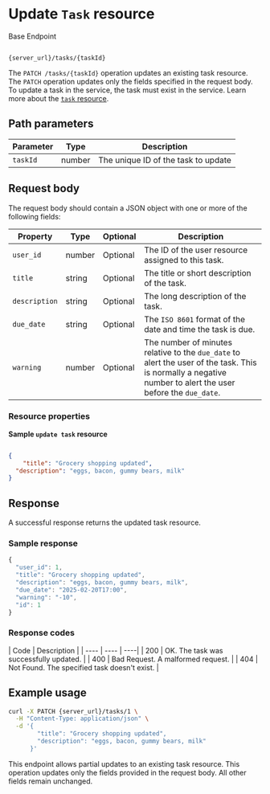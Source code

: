 # Update `Task` resource

Base Endpoint

```shell

{server_url}/tasks/{taskId}
```

The `PATCH /tasks/{taskId}` operation updates an existing task resource.
The `PATCH` operation updates only the fields specified in the request body.
To update a task in the service, the task must exist in the service.
Learn more about the [`task` resource](task.md).

## Path parameters

| Parameter | Type | Description |
| ---- | ---- | ----|
| `taskId` | number | The unique ID of the task to update |

## Request body

The request body should contain a JSON object with one or more of the following fields:

| Property | Type | Optional | Description |
| ---- | ---- | ---- | ----|
| `user_id` | number | Optional | The ID of the user resource assigned to this task. |
| `title` | string | Optional | The title or short description of the task. |
| `description` | string | Optional | The long description of the task. |
| `due_date` | string | Optional | The `ISO 8601` format of the date and time the task is due. |
| `warning` | number | Optional | The number of minutes relative to the `due_date` to alert the user of the task. This is normally a negative number to alert the user before the `due_date`. |

### Resource properties

**Sample `update task` resource**

```json

{
    "title": "Grocery shopping updated",
  "description": "eggs, bacon, gummy bears, milk"
}
```

## Response

A successful response returns the updated task resource.

### Sample response

```js
{
  "user_id": 1,
  "title": "Grocery shopping updated",
  "description": "eggs, bacon, gummy bears, milk",
  "due_date": "2025-02-20T17:00",
  "warning": "-10",
  "id": 1
}
```

### Response codes

 | Code | Description |
 | ---- | ---- | ----|
 | 200 | OK. The task was successfully updated. |
 | 400 | Bad Request. A malformed request. |
 | 404 | Not Found. The specified task doesn't exist. |

## Example usage

```bash
curl -X PATCH {server_url}/tasks/1 \
  -H "Content-Type: application/json" \
  -d '{
        "title": "Grocery shopping updated",
        "description": "eggs, bacon, gummy bears, milk"
      }'
```

This endpoint allows partial updates to an existing task resource.
This operation updates only the fields provided in the request body.
All other fields remain unchanged.
